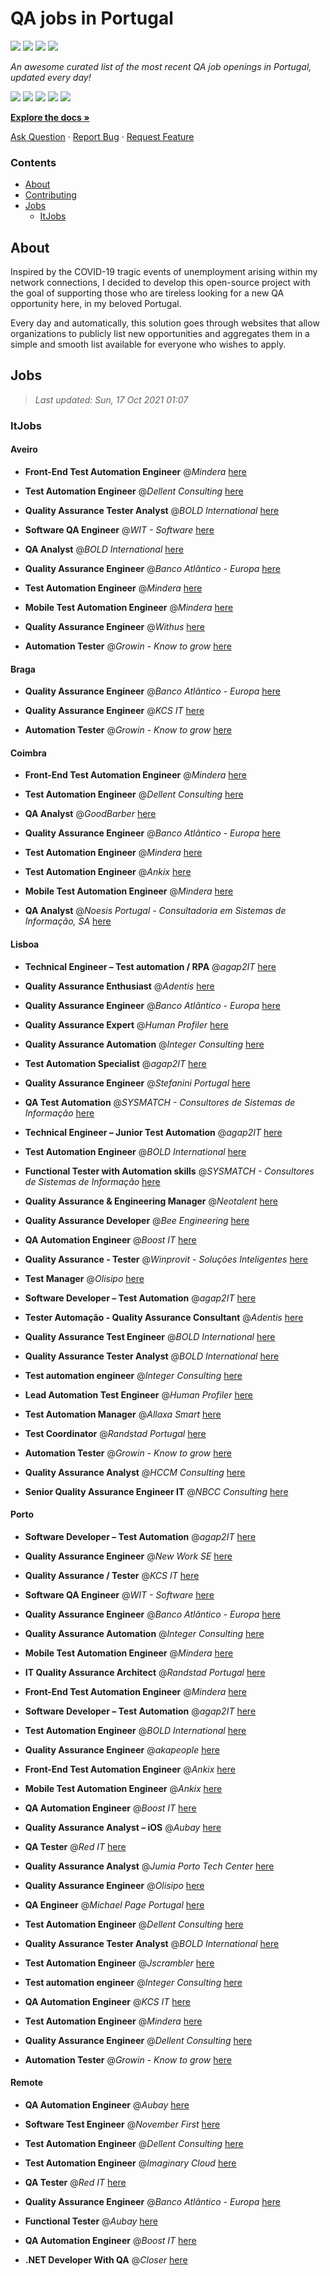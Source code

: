 QA jobs in Portugal
========================

![](https://img.shields.io/static/v1?label=%F0%9F%8C%9F&message=If%20Useful&color=BC4E99)
[![](https://img.shields.io/github/stars/sergiomartins8/qa-jobs-in-portugal)](https://github.com/sergiomartins8/qa-jobs-in-portugal/stargazers)
[![](https://img.shields.io/github/forks/sergiomartins8/qa-jobs-in-portugal)](https://github.com/sergiomartins8/qa-jobs-in-portugal/network/members)
[![](https://img.shields.io/badge/-sergiomartins8-blue?logo=Linkedin&logoColor=white)](https://www.linkedin.com/in/sergiomartins8/)

_An awesome curated list of the most recent QA job openings in Portugal, updated every day!_

[![](https://img.shields.io/github/v/release/sergiomartins8/qa-jobs-in-portugal)](https://github.com/sergiomartins8/qa-jobs-in-portugal/releases)
[![](https://github.com/sergiomartins8/qa-jobs-in-portugal/workflows/release/badge.svg)](https://github.com/sergiomartins8/qa-jobs-in-portugal/actions?query=workflow%3Arelease)
[![](https://img.shields.io/github/issues/sergiomartins8/qa-jobs-in-portugal)](https://github.com/sergiomartins8/qa-jobs-in-portugal/issues)
[![](https://img.shields.io/github/contributors/sergiomartins8/qa-jobs-in-portugal)](https://github.com/sergiomartins8/qa-jobs-in-portugal/graphs/contributors)
[![](https://img.shields.io/github/license/sergiomartins8/qa-jobs-in-portugal)](https://github.com/sergiomartins8/qa-jobs-in-portugal/blob/master/LICENSE)

**[Explore the docs »](https://github.com/sergiomartins8/qa-jobs-in-portugal/blob/master/docs/DOCUMENTATION.md)**

[Ask Question](https://github.com/sergiomartins8/qa-jobs-in-portugal/issues) 
·
[Report Bug](https://github.com/sergiomartins8/qa-jobs-in-portugal/issues)
·
[Request Feature](https://github.com/sergiomartins8/qa-jobs-in-portugal/issues)

### Contents
* [About](#about)
* [Contributing](https://github.com/sergiomartins8/qa-jobs-in-portugal/blob/master/docs/CONTRIBUTING.md)
* [Jobs](#jobs)
  * [ItJobs](#itjobs)

## About
Inspired by the COVID-19 tragic events of unemployment arising within my network connections, I decided to develop this open-source project with the goal of supporting those who are tireless looking for a new QA opportunity here, in my beloved Portugal.

Every day and automatically, this solution goes through websites that allow organizations to publicly list new opportunities and aggregates them in a simple and smooth list available for everyone who wishes to apply.

Jobs
---------

> _Last updated: Sun, 17 Oct 2021 01:07_

### ItJobs

#### Aveiro

- **Front-End Test Automation Engineer** @_Mindera_ [here](https://www.itjobs.pt/oferta/406032/front-end-test-automation-engineer)


- **Test Automation Engineer** @_Dellent Consulting_ [here](https://www.itjobs.pt/oferta/408591/test-automation-engineer)


- **Quality Assurance Tester Analyst** @_BOLD International_ [here](https://www.itjobs.pt/oferta/408654/quality-assurance-tester-analyst)


- **Software QA Engineer** @_WIT - Software_ [here](https://www.itjobs.pt/oferta/409151/software-qa-engineer)


- **QA Analyst** @_BOLD International_ [here](https://www.itjobs.pt/oferta/406383/qa-analyst)


- **Quality Assurance Engineer** @_Banco Atlântico - Europa_ [here](https://www.itjobs.pt/oferta/408783/quality-assurance-engineer)


- **Test Automation Engineer** @_Mindera_ [here](https://www.itjobs.pt/oferta/406033/test-automation-engineer)


- **Mobile Test Automation Engineer** @_Mindera_ [here](https://www.itjobs.pt/oferta/405873/mobile-test-automation-engineer)


- **Quality Assurance Engineer** @_Withus_ [here](https://www.itjobs.pt/oferta/405634/quality-assurance-engineer)


- **Automation Tester** @_Growin - Know to grow_ [here](https://www.itjobs.pt/oferta/408097/automation-tester)

#### Braga

- **Quality Assurance Engineer** @_Banco Atlântico - Europa_ [here](https://www.itjobs.pt/oferta/408783/quality-assurance-engineer)


- **Quality Assurance Engineer** @_KCS IT_ [here](https://www.itjobs.pt/oferta/407618/quality-assurance-engineer)


- **Automation Tester** @_Growin - Know to grow_ [here](https://www.itjobs.pt/oferta/408097/automation-tester)

#### Coimbra

- **Front-End Test Automation Engineer** @_Mindera_ [here](https://www.itjobs.pt/oferta/406032/front-end-test-automation-engineer)


- **Test Automation Engineer** @_Dellent Consulting_ [here](https://www.itjobs.pt/oferta/408591/test-automation-engineer)


- **QA Analyst** @_GoodBarber_ [here](https://www.itjobs.pt/oferta/409186/qa-analyst)


- **Quality Assurance Engineer** @_Banco Atlântico - Europa_ [here](https://www.itjobs.pt/oferta/408783/quality-assurance-engineer)


- **Test Automation Engineer** @_Mindera_ [here](https://www.itjobs.pt/oferta/406033/test-automation-engineer)


- **Test Automation Engineer** @_Ankix_ [here](https://www.itjobs.pt/oferta/406850/test-automation-engineer)


- **Mobile Test Automation Engineer** @_Mindera_ [here](https://www.itjobs.pt/oferta/405873/mobile-test-automation-engineer)


- **QA Analyst** @_Noesis Portugal - Consultadoria em Sistemas de Informação, SA_ [here](https://www.itjobs.pt/oferta/408759/qa-analyst)

#### Lisboa

- **Technical Engineer – Test automation / RPA** @_agap2IT_ [here](https://www.itjobs.pt/oferta/406082/technical-engineer-test-automation-rpa-portugal)


- **Quality Assurance Enthusiast** @_Adentis_ [here](https://www.itjobs.pt/oferta/406332/quality-assurance-enthusiast)


- **Quality Assurance Engineer** @_Banco Atlântico - Europa_ [here](https://www.itjobs.pt/oferta/408783/quality-assurance-engineer)


- **Quality Assurance Expert** @_Human Profiler_ [here](https://www.itjobs.pt/oferta/403906/quality-assurance-expert)


- **Quality Assurance Automation** @_Integer Consulting_ [here](https://www.itjobs.pt/oferta/406885/quality-assurance-automation)


- **Test Automation Specialist** @_agap2IT_ [here](https://www.itjobs.pt/oferta/405273/test-automation-specialist-portugal)


- **Quality Assurance Engineer** @_Stefanini Portugal_ [here](https://www.itjobs.pt/oferta/408489/quality-assurance-engineer)


- **QA Test Automation** @_SYSMATCH - Consultores de Sistemas de Informação_ [here](https://www.itjobs.pt/oferta/403089/qa-test-automation)


- **Technical Engineer – Junior Test Automation** @_agap2IT_ [here](https://www.itjobs.pt/oferta/408320/technical-engineer-junior-test-automation-portugal)


- **Test Automation Engineer** @_BOLD International_ [here](https://www.itjobs.pt/oferta/402133/test-automation-engineer)


- **Functional Tester with Automation skills** @_SYSMATCH - Consultores de Sistemas de Informação_ [here](https://www.itjobs.pt/oferta/402336/functional-tester-with-automation-skills)


- **Quality Assurance & Engineering Manager** @_Neotalent_ [here](https://www.itjobs.pt/oferta/406226/quality-assurance-engineering-manager)


- **Quality Assurance Developer** @_Bee Engineering_ [here](https://www.itjobs.pt/oferta/407347/quality-assurance-developer)


- **QA Automation Engineer** @_Boost IT_ [here](https://www.itjobs.pt/oferta/407246/qa-automation-engineer)


- **Quality Assurance - Tester** @_Winprovit - Soluções Inteligentes_ [here](https://www.itjobs.pt/oferta/409493/quality-assurance-tester)


- **Test Manager** @_Olisipo_ [here](https://www.itjobs.pt/oferta/406047/test-manager)


- **Software Developer – Test Automation** @_agap2IT_ [here](https://www.itjobs.pt/oferta/407365/software-developer-test-automation-portugal)


- **Tester Automação - Quality Assurance Consultant** @_Adentis_ [here](https://www.itjobs.pt/oferta/407163/tester-automacao-quality-assurance-consultant)


- **Quality Assurance Test Engineer** @_BOLD International_ [here](https://www.itjobs.pt/oferta/407021/quality-assurance-test-engineer)


- **Quality Assurance Tester Analyst** @_BOLD International_ [here](https://www.itjobs.pt/oferta/408654/quality-assurance-tester-analyst)


- **Test automation engineer** @_Integer Consulting_ [here](https://www.itjobs.pt/oferta/407837/test-automation-engineer)


- **Lead Automation Test Engineer** @_Human Profiler_ [here](https://www.itjobs.pt/oferta/408471/lead-automation-test-engineer)


- **Test Automation Manager** @_Allaxa Smart_ [here](https://www.itjobs.pt/oferta/406292/test-automation-manager)


- **Test Coordinator** @_Randstad Portugal_ [here](https://www.itjobs.pt/oferta/407739/test-coordinator)


- **Automation Tester** @_Growin - Know to grow_ [here](https://www.itjobs.pt/oferta/408097/automation-tester)


- **Quality Assurance Analyst** @_HCCM Consulting_ [here](https://www.itjobs.pt/oferta/408234/quality-assurance-analyst)


- **Senior Quality Assurance Engineer IT** @_NBCC Consulting_ [here](https://www.itjobs.pt/oferta/407891/senior-quality-assurance-engineer-it)

#### Porto

- **Software Developer – Test Automation** @_agap2IT_ [here](https://www.itjobs.pt/oferta/404724/software-developer-test-automation)


- **Quality Assurance Engineer** @_New Work SE_ [here](https://www.itjobs.pt/oferta/407485/quality-assurance-engineer)


- **Quality Assurance / Tester** @_KCS IT_ [here](https://www.itjobs.pt/oferta/408541/quality-assurance-tester)


- **Software QA Engineer** @_WIT - Software_ [here](https://www.itjobs.pt/oferta/409151/software-qa-engineer)


- **Quality Assurance Engineer** @_Banco Atlântico - Europa_ [here](https://www.itjobs.pt/oferta/408783/quality-assurance-engineer)


- **Quality Assurance Automation** @_Integer Consulting_ [here](https://www.itjobs.pt/oferta/406885/quality-assurance-automation)


- **Mobile Test Automation Engineer** @_Mindera_ [here](https://www.itjobs.pt/oferta/405873/mobile-test-automation-engineer)


- **IT Quality Assurance Architect** @_Randstad Portugal_ [here](https://www.itjobs.pt/oferta/407187/qa-architect)


- **Front-End Test Automation Engineer** @_Mindera_ [here](https://www.itjobs.pt/oferta/406032/front-end-test-automation-engineer)


- **Software Developer – Test Automation** @_agap2IT_ [here](https://www.itjobs.pt/oferta/404367/software-developer-test-automation)


- **Test Automation Engineer** @_BOLD International_ [here](https://www.itjobs.pt/oferta/402133/test-automation-engineer)


- **Quality Assurance Engineer** @_akapeople_ [here](https://www.itjobs.pt/oferta/409403/quality-assurance-engineer)


- **Front-End Test Automation Engineer** @_Ankix_ [here](https://www.itjobs.pt/oferta/406854/front-end-test-automation-engineer)


- **Mobile Test Automation Engineer** @_Ankix_ [here](https://www.itjobs.pt/oferta/406852/mobile-test-automation-engineer)


- **QA Automation Engineer** @_Boost IT_ [here](https://www.itjobs.pt/oferta/407246/qa-automation-engineer)


- **Quality Assurance Analyst – iOS** @_Aubay_ [here](https://www.itjobs.pt/oferta/407864/quality-assurance-analyst-ios)


- **QA Tester** @_Red IT_ [here](https://www.itjobs.pt/oferta/408338/qa-tester)


- **Quality Assurance Analyst** @_Jumia Porto Tech Center_ [here](https://www.itjobs.pt/oferta/405194/quality-assurance-analyst-jumia-full-time)


- **Quality Assurance Engineer** @_Olisipo_ [here](https://www.itjobs.pt/oferta/405906/quality-assurance-engineer)


- **QA Engineer** @_Michael Page Portugal_ [here](https://www.itjobs.pt/oferta/409114/qa-engineer-m-f)


- **Test Automation Engineer** @_Dellent Consulting_ [here](https://www.itjobs.pt/oferta/408591/test-automation-engineer)


- **Quality Assurance Tester Analyst** @_BOLD International_ [here](https://www.itjobs.pt/oferta/408654/quality-assurance-tester-analyst)


- **Test Automation Engineer** @_Jscrambler_ [here](https://www.itjobs.pt/oferta/408271/test-automation-engineer)


- **Test automation engineer** @_Integer Consulting_ [here](https://www.itjobs.pt/oferta/407837/test-automation-engineer)


- **QA Automation Engineer** @_KCS IT_ [here](https://www.itjobs.pt/oferta/408446/qa-automation-engineer)


- **Test Automation Engineer** @_Mindera_ [here](https://www.itjobs.pt/oferta/406033/test-automation-engineer)


- **Quality Assurance Engineer** @_Dellent Consulting_ [here](https://www.itjobs.pt/oferta/405864/quality-assurance-engineer)


- **Automation Tester** @_Growin - Know to grow_ [here](https://www.itjobs.pt/oferta/408097/automation-tester)

#### Remote

- **QA Automation Engineer** @_Aubay_ [here](https://www.itjobs.pt/oferta/406151/qa-automation-engineer)


- **Software Test Engineer** @_November First_ [here](https://www.itjobs.pt/oferta/409105/test-engineer)


- **Test Automation Engineer** @_Dellent Consulting_ [here](https://www.itjobs.pt/oferta/408591/test-automation-engineer)


- **Test Automation Engineer** @_Imaginary Cloud_ [here](https://www.itjobs.pt/oferta/408193/test-automation-engineer)


- **QA Tester** @_Red IT_ [here](https://www.itjobs.pt/oferta/408338/qa-tester)


- **Quality Assurance Engineer** @_Banco Atlântico - Europa_ [here](https://www.itjobs.pt/oferta/408783/quality-assurance-engineer)


- **Functional Tester** @_Aubay_ [here](https://www.itjobs.pt/oferta/408602/functional-tester)


- **QA Automation Engineer** @_Boost IT_ [here](https://www.itjobs.pt/oferta/407246/qa-automation-engineer)


- **.NET Developer With QA** @_Closer_ [here](https://www.itjobs.pt/oferta/406165/net-developer-with-qa)

